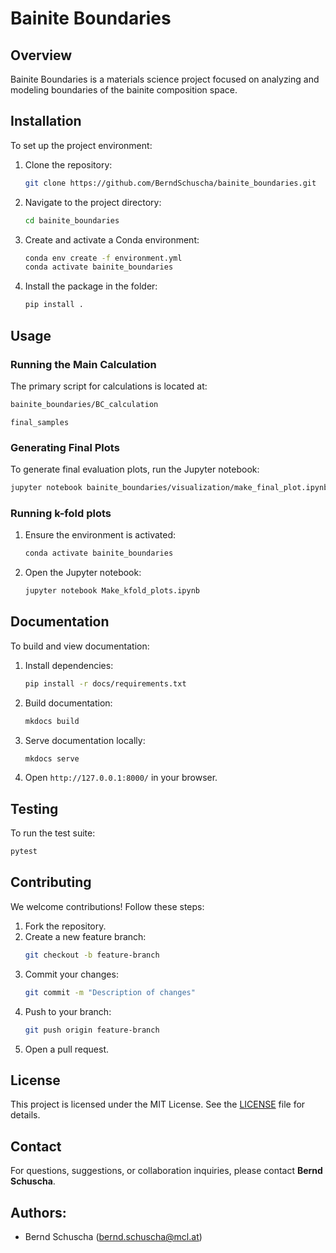 # Bainite Boundaries

## Overview
Bainite Boundaries is a materials science project focused on analyzing and modeling boundaries of the bainite composition space.


## Installation

To set up the project environment:

1. Clone the repository:
   ```sh
   git clone https://github.com/BerndSchuscha/bainite_boundaries.git
   ```
2. Navigate to the project directory:
   ```sh
   cd bainite_boundaries
   ```
3. Create and activate a Conda environment:
   ```sh
   conda env create -f environment.yml
   conda activate bainite_boundaries
   ```
4. Install the package in the folder:
   ```sh
   pip install .
   ```

## Usage

### Running the Main Calculation
The primary script for calculations is located at:
   ```sh
   bainite_boundaries/BC_calculation
   ```
   ```
   final_samples
   ```

### Generating Final Plots
To generate final evaluation plots, run the Jupyter notebook:
   ```sh
   jupyter notebook bainite_boundaries/visualization/make_final_plot.ipynb
   ```

### Running k-fold plots
1. Ensure the environment is activated:
   ```sh
   conda activate bainite_boundaries
   ```
2. Open the Jupyter notebook:
   ```sh
   jupyter notebook Make_kfold_plots.ipynb
   ```

## Documentation

To build and view documentation:
1. Install dependencies:
   ```sh
   pip install -r docs/requirements.txt
   ```
2. Build documentation:
   ```sh
   mkdocs build
   ```
3. Serve documentation locally:
   ```sh
   mkdocs serve
   ```
4. Open `http://127.0.0.1:8000/` in your browser.

## Testing

To run the test suite:
   ```sh
   pytest
   ```

## Contributing

We welcome contributions! Follow these steps:
1. Fork the repository.
2. Create a new feature branch:
   ```sh
   git checkout -b feature-branch
   ```
3. Commit your changes:
   ```sh
   git commit -m "Description of changes"
   ```
4. Push to your branch:
   ```sh
   git push origin feature-branch
   ```
5. Open a pull request.

## License

This project is licensed under the MIT License. See the [LICENSE](LICENSE) file for details.

## Contact

For questions, suggestions, or collaboration inquiries, please contact **Bernd Schuscha**.



## Authors:
   - Bernd Schuscha (bernd.schuscha@mcl.at)